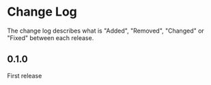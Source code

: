 # Change Log

The change log describes what is "Added", "Removed", "Changed" or "Fixed" between each release. 

## 0.1.0

First release
